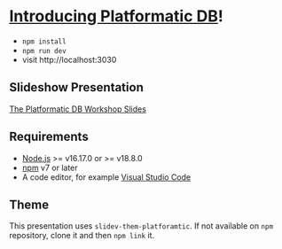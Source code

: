 # [Introducing Platformatic DB](https://github.com/platformatic/platformatic-db-workshop)!

- `npm install`
- `npm run dev`
- visit http://localhost:3030

## Slideshow Presentation

[The Platformatic DB Workshop Slides](https://github.io/platformatic/platformatic-db-workshop)

## Requirements

- [Node.js](https://nodejs.org/) >= v16.17.0 or >= v18.8.0
- [npm](https://docs.npmjs.com/cli/) v7 or later
- A code editor, for example [Visual Studio Code](https://code.visualstudio.com/)
 
## Theme
This presentation uses `slidev-them-platforamtic`. If not available on `npm` repository, clone it and then `npm link` it. 
